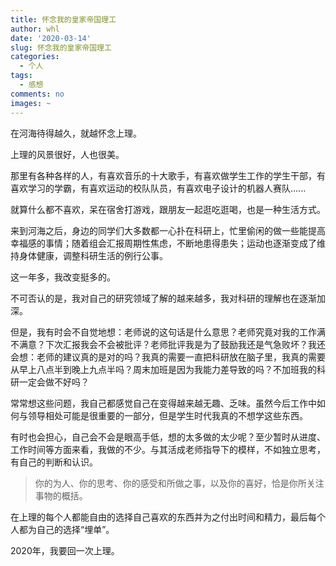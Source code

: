 ```yaml
---
title: 怀念我的皇家帝国理工
author: whl
date: '2020-03-14'
slug: 怀念我的皇家帝国理工
categories:
  - 个人
tags:
  - 感想
comments: no
images: ~
---
```


在河海待得越久，就越怀念上理。

上理的风景很好，人也很美。

那里有各种各样的人，有喜欢音乐的十大歌手，有喜欢做学生工作的学生干部，有喜欢学习的学霸，有喜欢运动的校队队员，有喜欢电子设计的机器人赛队......

就算什么都不喜欢，呆在宿舍打游戏，跟朋友一起逛吃逛喝，也是一种生活方式。

来到河海之后，身边的同学们大多数都一心扑在科研上，忙里偷闲的做一些能提高幸福感的事情；随着组会汇报周期性焦虑，不断地患得患失；运动也逐渐变成了维持身体健康，调整科研生活的例行公事。

这一年多，我改变挺多的。

不可否认的是，我对自己的研究领域了解的越来越多，我对科研的理解也在逐渐加深。

但是，我有时会不自觉地想：老师说的这句话是什么意思？老师究竟对我的工作满不满意？下次汇报我会不会被批评？老师批评我是为了鼓励我还是气急败坏？我还会想：老师的建议真的是对的吗？我真的需要一直把科研放在脑子里，我真的需要从早上八点半到晚上九点半吗？周末加班是因为我能力差导致的吗？不加班我的科研一定会做不好吗？

常常想这些问题，我自己都感觉自己在变得越来越无趣、乏味。虽然今后工作中如何与领导相处可能是很重要的一部分，但是学生时代我真的不想学这些东西。

有时也会担心，自己会不会是眼高手低，想的太多做的太少呢？至少暂时从进度、工作时间等方面来看，我做的不少。与其活成老师指导下的模样，不如独立思考，有自己的判断和认识。

> 你的为人、你的思考、你的感受和所做之事，以及你的喜好，恰是你所关注事物的概括。

在上理的每个人都能自由的选择自己喜欢的东西并为之付出时间和精力，最后每个人都为自己的选择“埋单”。

2020年，我要回一次上理。

